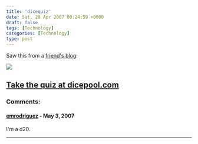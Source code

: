```yaml
---
title: 'dicequiz'
date: Sat, 28 Apr 2007 00:24:59 +0000
draft: false
tags: [Technology]
categories: [Technology]
type: post
---
```


Saw this from a [friend's blog](http://www.michaeldehaan.net/main/):

[![](http://dicepool.com/catalog/images/splats/boring.jpg)](http://dicepool.com/catalog/quiz.php)

[Take the quiz at dicepool.com](http://dicepool.com/catalog/quiz.php)
---
### Comments:
#### [emrodriguez](http://emrodriguez.wordpress.com/ "emrodriguez@nc.rr.com") - <time datetime="2007-05-09 20:26:51">May 3, 2007</time>

I'm a d20.
<hr />
